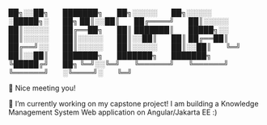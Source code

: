 
██╗░░██╗  ███████╗  ██╗░░░░░  ██╗░░░░░  ░█████╗░  ██╗
██║░░██║  ██╔════╝  ██║░░░░░  ██║░░░░░  ██╔══██╗  ██║
███████║  █████╗░░  ██║░░░░░  ██║░░░░░  ██║░░██║  ██║
██╔══██║  ██╔══╝░░  ██║░░░░░  ██║░░░░░  ██║░░██║  ╚═╝
██║░░██║  ███████╗  ███████╗  ███████╗  ╚█████╔╝  ██╗
╚═╝░░╚═╝  ╚══════╝  ╚══════╝  ╚══════╝  ░╚════╝░  ╚═╝


👋 Nice meeting you!

🔭 I’m currently working on my capstone project! I am building a Knowledge Management System Web application on Angular/Jakarta EE :)

<!--
**GlennTJR96/GlennTJR96** is a ✨ _special_ ✨ repository because its `README.md` (this file) appears on your GitHub profile.

Here are some ideas to get you started:


- 🌱 I’m currently learning ...
- 👯 I’m looking to collaborate on ...
- 🤔 I’m looking for help with ...
- 💬 Ask me about ...
- 📫 How to reach me: ...
- 😄 Pronouns: ...
- ⚡ Fun fact: ...
-->
